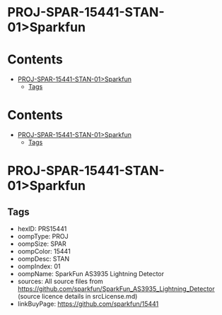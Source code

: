 
PROJ-SPAR-15441-STAN-01>Sparkfun
================================

Contents
========

* [PROJ-SPAR-15441-STAN-01>Sparkfun](#proj-spar-15441-stan-01sparkfun)
	* [Tags](#tags)

Contents
========

* [PROJ-SPAR-15441-STAN-01>Sparkfun](#proj-spar-15441-stan-01sparkfun)
	* [Tags](#tags)

# PROJ-SPAR-15441-STAN-01>Sparkfun

## Tags

- hexID: PRS15441
- oompType: PROJ
- oompSize: SPAR
- oompColor: 15441
- oompDesc: STAN
- oompIndex: 01
- oompName: SparkFun AS3935 Lightning Detector
- sources: All source files from https://github.com/sparkfun/SparkFun_AS3935_Lightning_Detector (source licence details in srcLicense.md)
- linkBuyPage: https://github.com/sparkfun/15441
